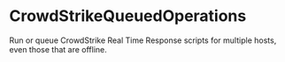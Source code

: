 # CrowdStrikeQueuedOperations
Run or queue CrowdStrike Real Time Response scripts for multiple hosts, even those that are offline.
